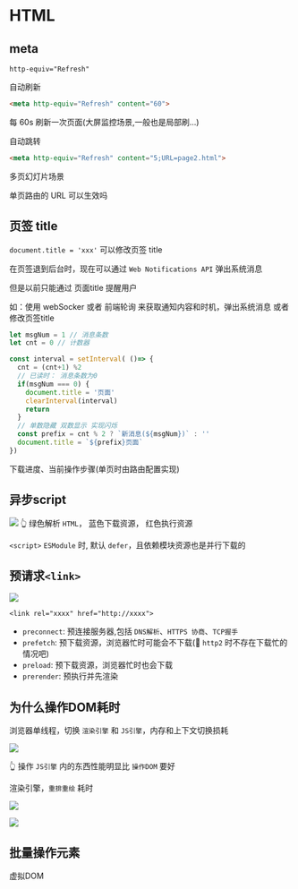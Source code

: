 
# HTML

## meta

`http-equiv="Refresh"`

自动刷新
```html
<meta http-equiv="Refresh" content="60">
```

每 60s 刷新一次页面(大屏监控场景,一般也是局部刷...)

自动跳转

```html
<meta http-equiv="Refresh" content="5;URL=page2.html">
```

多页幻灯片场景

单页路由的 URL 可以生效吗


## 页签 title

`document.title = 'xxx'` 可以修改页签 title

在页签退到后台时，现在可以通过 `Web Notifications API` 弹出系统消息

但是以前只能通过 页面title 提醒用户

如：使用 webSocker 或者 前端轮询 来获取通知内容和时机，弹出系统消息 或者 修改页签title

```js
let msgNum = 1 // 消息条数
let cnt = 0 // 计数器

const interval = setInterval( ()=> {
  cnt = (cnt+1) %2
  // 已读时： 消息条数为0
  if(msgNum === 0) {
    document.title = '页面'
    clearInterval(interval)
    return
  }
  // 单数隐藏 双数显示 实现闪烁
  const prefix = cnt % 2 ? `新消息(${msgNum})` : ''
  document.title = `${prefix}页面`
})
```

下载进度、当前操作步骤(单页时由路由配置实现)

## 异步script

![](https://kingan-md-img.oss-cn-guangzhou.aliyuncs.com/blog/20230401172150.png)
👆 绿色解析 `HTML`， 蓝色下载资源， 红色执行资源

`<script>` `ESModule` 时, 默认 `defer`，且依赖模块资源也是并行下载的

## 预请求`<link>`

![](https://kingan-md-img.oss-cn-guangzhou.aliyuncs.com/blog/20230401173237.png)

`<link rel="xxxx" href="http://xxxx">`

- `preconnect`: 预连接服务器,包括 `DNS解析`、`HTTPS 协商`、`TCP握手`
- `prefetch`: 预下载资源，浏览器忙时可能会不下载(🤔 `http2` 时不存在下载忙的情况吧)
- `preload`: 预下载资源，浏览器忙时也会下载
- `prerender`: 预执行并先渲染

## 为什么操作DOM耗时

浏览器单线程，切换 `渲染引擎` 和 `JS引擎`，内存和上下文切换损耗

![](https://kingan-md-img.oss-cn-guangzhou.aliyuncs.com/blog/20230401175622.png)

👆 操作 `JS引擎` 内的东西性能明显比 `操作DOM` 要好

渲染引擎，`重排重绘` 耗时

![](https://kingan-md-img.oss-cn-guangzhou.aliyuncs.com/blog/20230401180204.png)

![](https://kingan-md-img.oss-cn-guangzhou.aliyuncs.com/blog/20230401180254.png)


## 批量操作元素

虚拟DOM
